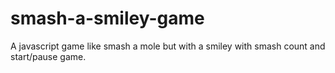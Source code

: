 # smash-a-smiley-game
A javascript game like smash a mole but with a smiley with smash count and start/pause game.
